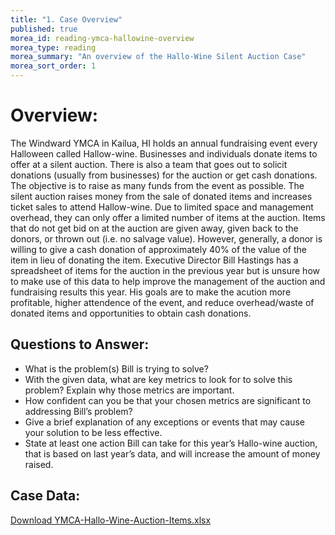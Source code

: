 ```yaml
---
title: "1. Case Overview"
published: true  
morea_id: reading-ymca-hallowine-overview  
morea_type: reading  
morea_summary: "An overview of the Hallo-Wine Silent Auction Case"
morea_sort_order: 1  
---   
```

# Overview:     
The Windward YMCA in Kailua, HI holds an annual fundraising event every Halloween called Hallow-wine. Businesses and individuals donate items to offer at a silent auction. There is also a team that goes out to solicit donations (usually from businesses) for the auction or get cash donations. The objective is to raise as many funds from the event as possible. The silent auction raises money from the sale of donated items and increases ticket sales to attend Hallow-wine. Due to limited space and management overhead, they can only offer a limited number of items at the auction. Items that do not get bid on at the auction are given away, given back to the donors, or thrown out (i.e. no salvage value). However, generally, a donor is willing to give a cash donation of approximately 40% of the value of the item in lieu of donating the item. Executive Director Bill Hastings has a spreadsheet of items for the auction in the previous year but is unsure how to make use of this data to help improve the management of the auction and fundraising results this year. His goals are to make the acution more profitable, higher attendence of the event, and reduce overhead/waste of donated items and opportunities to obtain cash donations.  

## Questions to Answer:  
  * What is the problem(s) Bill is trying to solve?
  * With the given data, what are key metrics to look for to solve this problem? Explain why those metrics are important.
  * How confident can you be that your chosen metrics are significant to addressing Bill’s problem?
  * Give a brief explanation of any exceptions or events that may cause your solution to be less effective.
  * State at least one action Bill can take for this year’s Hallo-wine auction, that is based on last year’s data, and will increase the amount of money raised.  

## Case Data:  
[Download YMCA-Hallo-Wine-Auction-Items.xlsx](docs/YMCA-Hallo-Wine-Auction-Items.xlsx)
